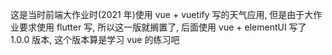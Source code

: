 这是当时前端大作业时(2021 年)使用 vue + vuetify 写的天气应用, 但是由于大作业要求使用 flutter 写, 所以这一版就搁置了, 后面使用 vue + elementUI 写了 1.0.0 版本, 这个版本算是学习 vue 的练习吧
